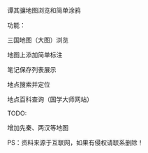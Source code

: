 谭其骧地图浏览和简单涂鸦  


功能：  

三国地图（大图）浏览  

地图上添加简单标注  

笔记保存列表展示  

地点搜索并定位  

地点百科查询（国学大师网站）  


TODO:  

增加先秦、两汉等地图   

PS：资料来源于互联网，如果有侵权请联系删除！  

